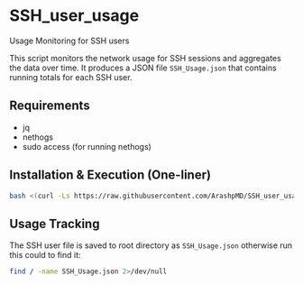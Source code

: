 # SSH_user_usage
Usage Monitoring for SSH users

This script monitors the network usage for SSH sessions and aggregates the data over time. It produces a JSON file `SSH_Usage.json` that contains running totals for each SSH user.

## Requirements

- jq
- nethogs
- sudo access (for running nethogs)

## Installation & Execution (One-liner)

```bash
bash <(curl -Ls https://raw.githubusercontent.com/ArashpMD/SSH_user_usage/master/install.sh)
```
## Usage Tracking
The SSH user file is saved to root directory as `SSH_Usage.json`
otherwise run this could to find it:
```bash
find / -name SSH_Usage.json 2>/dev/null
